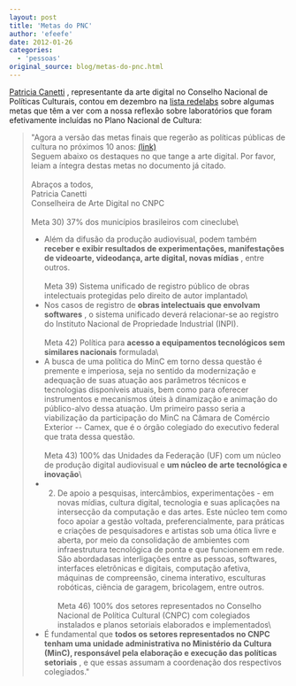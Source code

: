 ```yaml
---
layout: post
title: 'Metas do PNC'
author: 'efeefe'
date: 2012-01-26
categories:
  - 'pessoas'
original_source: blog/metas-do-pnc.html
---
```


[Patricia Canetti](http://www.canalcontemporaneo.art.br/_v3/site/perfil_individuo.php?idioma=br&perfil_usuario=34010) , representante da arte digital no Conselho Nacional de Políticas Culturais, contou em dezembro na [lista redelabs](http://groups.google.com/group/redelabs) sobre algumas metas que têm a ver com a nossa reflexão sobre laboratórios que foram efetivamente incluídas no Plano Nacional de Cultura:

> \"Agora a versão das metas finais que regerão as políticas públicas de cultura no próximos 10 anos: [(link)](http://pnc.culturadigital.br/wp-content/uploads/2011/12/VERSAO_FINAL_METAS_PNC_1512011.pdf)
> \
> Seguem abaixo os destaques no que tange a arte digital. Por favor, leiam a íntegra destas metas no documento já citado.\
> \
> Abraços a todos,\
> Patricia Canetti\
> Conselheira de Arte Digital no CNPC\
> \
> Meta 30) 37% dos municípios brasileiros com cineclube\
> - Além da difusão da produção audiovisual, podem também **receber e exibir resultados de experimentações, manifestações de videoarte, videodança, arte digital, novas mídias** , entre outros.\
> \
> Meta 39) Sistema unificado de registro público de obras intelectuais protegidas pelo direito de autor implantado\
> - Nos casos de registro de **obras intelectuais que envolvam softwares** , o sistema unificado deverá relacionar-se ao registro do Instituto Nacional de Propriedade Industrial (INPI).\
> \
> Meta 42) Política para **acesso a equipamentos tecnológicos sem similares nacionais** formulada\
> - A busca de uma política do MinC em torno dessa questão é premente e imperiosa, seja no sentido da modernização e adequação de suas atuação aos parâmetros técnicos e tecnologias disponíveis atuais, bem como para oferecer instrumentos e mecanismos úteis à dinamização e animação do público-alvo dessa atuação. Um primeiro passo seria a viabilização da participação do MinC na Câmara de Comércio Exterior -- Camex, que é o órgão colegiado do executivo federal que trata dessa questão.\
> \
> Meta 43) 100% das Unidades da Federação (UF) com um núcleo de produção digital audiovisual e **um núcleo de arte tecnológica e inovação**\
> - 2. De apoio a pesquisas, intercâmbios, experimentações - em novas mídias, cultura digital, tecnologia e suas aplicações na intersecção da computação e das artes. Este núcleo tem como foco apoiar a gestão voltada, preferencialmente, para práticas e criações de pesquisadores e artistas sob uma ótica livre e aberta, por meio da consolidação de ambientes com infraestrutura tecnológica de ponta e que funcionem em rede. São abordadasas interligações entre as pessoas, softwares, interfaces eletrônicas e digitais, computação afetiva, máquinas de compreensão, cinema interativo, esculturas robóticas, ciência de garagem, bricolagem, entre outros.\
> \
> Meta 46) 100% dos setores representados no Conselho Nacional de Política Cultural (CNPC) com colegiados instalados e planos setoriais elaborados e implementados\
> - É fundamental que **todos os setores representados no CNPC tenham uma unidade administrativa no Ministério da Cultura (MinC), responsável pela elaboração e execução das políticas setoriais** , e que essas assumam a coordenação dos respectivos colegiados.\"
